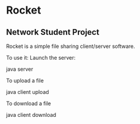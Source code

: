 Rocket
======
Network Student Project
-----------------------

Rocket is a simple file sharing client/server software.

To use it:
Launch the server:

java server


To upload a file

java client upload <filename>


To download a file

java client download <filename>


